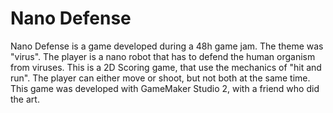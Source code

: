 # Nano Defense

Nano Defense is a game developed during a 48h game jam. The theme was "virus". The player is a nano robot that has to defend the human organism from viruses. This is a 2D Scoring game, that use the mechanics of "hit and run". The player can either move or shoot, but not both at the same time. This game was developed with GameMaker Studio 2, with a friend who did the art.